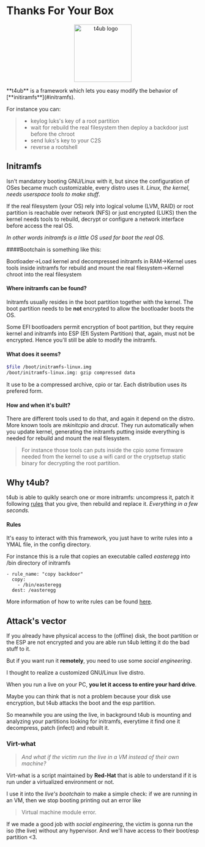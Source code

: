 # Thanks For Your Box
<p align="center">
  <img src="https://wiki.staypirate.org/images/Skullbox.png"  height="150" width="150" alt="t4ub logo"/>
</p>
**t4ub** is a framework which lets you easy modify the behavior of [**initiramfs**](#initramfs).

For instance you can:
> * keylog luks's key of a root partition
> * wait for rebuild the real filesystem then deploy a backdoor just before the chroot
>  * send luks's key to your C2S
>  * reverse a rootshell

## Initramfs
Isn't mandatory booting GNU/Linux with it, but since the configuration of OSes became much customizable, every distro uses it.
*Linux, the kernel, needs *userspace tools to make stuff**.

If the real filesystem (your OS) rely into logical volume (LVM, RAID) or root partition is reachable over network (NFS) or just encrypted (LUKS) then the kernel needs tools to rebuild, decrypt or configure a network interface before access the real OS.

*In other words initramfs is a little OS used for boot the real OS.*

####Bootchain is something like this:

Bootloader->Load kernel and decompressed initramfs in RAM->Kernel uses tools inside initramfs for rebuild and mount the real filesystem->Kernel chroot into the real filesystem

#### Where initramfs can be found?
Initramfs usually resides in the boot partition together with the kernel. The boot partition needs to be **not** encrypted to allow the bootloader boots the OS.

Some EFI bootloaders permit encryption of boot partition, but they require kernel and initramfs into ESP (Efi System Partition) that, again, must not be encrypted. Hence you'll still be able to modify the initramfs.

#### What does it seems?
```bash
$file /boot/initramfs-linux.img
/boot/initramfs-linux.img: gzip compressed data
```
It use to be a compressed archive, cpio or tar. Each distribution uses its prefered form.

#### How and when it's built?
There are different tools used to do that, and again it depend on the distro.
More known tools are *mkinitcpio* and *dracut*.
They  run automatically when you update kernel, generating the initramfs putting inside everything is needed for rebuild and mount the real filesystem.

> For instance those tools can puts inside the cpio some firmware needed from the kernel to use a wifi card or the cryptsetup static binary for decrypting the root partition.

## Why t4ub?
t4ub is able to quikly search one or more initramfs: uncompress it, patch it following [rules](#rules) that you give, then rebuild and replace it. *Everything in a few seconds.*

#### Rules
It's easy to interact with this framework, you just have to write rules into a YMAL file, in the config directory.

For instance this is a rule that copies an executable called *easteregg* into /bin directory of initramfs
```ymal
- rule_name: "copy backdoor"
  copy:
    - /bin/easteregg
  dest: /easteregg
```
More information of how to write rules can be found [here](config).

## Attack's vector
If you already have physical access to the (offline) disk, the boot partition or the ESP are not encrypted and you are able run t4ub letting it do the bad stuff to it.

But if you want run it **remotely**, you need to use some *social engineering*.

I thought to realize a customized GNU/Linux live distro.

When you run a live on your PC, **you let it access to entire your hard drive**.

Maybe you can think that is not a problem because your disk use encryption, but t4ub attacks the boot and the esp partition.

So meanwhile you are using the live, in background t4ub is mounting and analyzing your partitions looking for initramfs, everytime it find one it decompress, patch (infect) and rebuilt it.

### Virt-what
> *And what if the victim run the live in a *VM* instead of *their own machine*?*

Virt-what is a script maintained by **Red-Hat** that is able to understand if it is run under a virtualized environment or not.

I use it into the *live's bootchain* to make a simple check: if we are running in an VM, then we stop booting printing out an error like
> Virtual machine module error.

If we made a good job with *social engineering*, the victim is gonna run the iso (the live) without any hypervisor. And we'll have access to their boot/esp partition <3.
